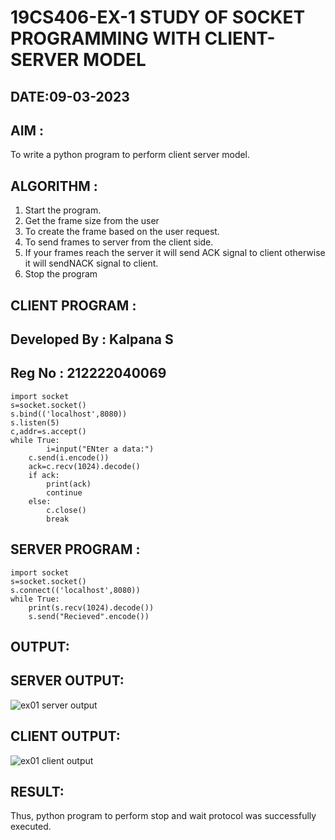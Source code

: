# 19CS406-EX-1 STUDY OF SOCKET PROGRAMMING WITH CLIENT-SERVER MODEL

## DATE:09-03-2023

## AIM :
To write a python program to perform client server model.


## ALGORITHM :
1. Start the program.
2. Get the frame size from the user
3. To create the frame based on the user request.
4. To send frames to server from the client side.
5. If your frames reach the server it will send ACK signal to client otherwise it will sendNACK signal to client.
6. Stop the program




## CLIENT PROGRAM :
## Developed By : Kalpana S
## Reg No : 212222040069
```
import socket
s=socket.socket()
s.bind(('localhost',8080))
s.listen(5)
c,addr=s.accept()
while True:
        i=input("ENter a data:")
	c.send(i.encode())
	ack=c.recv(1024).decode()
	if ack:
		print(ack)
		continue
	else:
		c.close()
		break
```
		

## SERVER PROGRAM :
```
import socket
s=socket.socket()
s.connect(('localhost',8080))
while True:
	print(s.recv(1024).decode())
	s.send("Recieved".encode())
```



## OUTPUT:
## SERVER OUTPUT:
![ex01 server output](https://github.com/Kalpanareshma/19CS406-EX-1/assets/122040453/d544d13d-a13e-4c28-8bbc-1c5e115a1740)
## CLIENT OUTPUT:
![ex01 client output](https://github.com/Kalpanareshma/19CS406-EX-1/assets/122040453/bf0c22e8-7c23-4cd4-be7a-86ad16990062)






## RESULT:
Thus, python program to perform stop and wait protocol was successfully executed.


